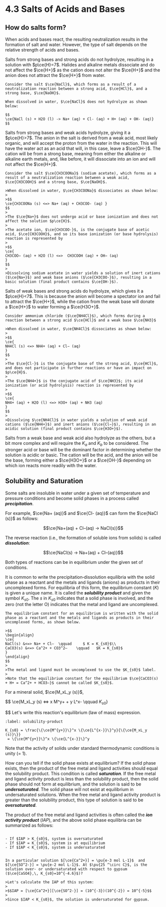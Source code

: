 # 4.3 Salts of Acids and Bases

## How do salts form?

When acids and bases react, the resulting neutralization results in the formation of salt and water. However, the type of salt depends on the relative strength of acids and bases.

Salts from strong bases and strong acids do not hydrolyze, resulting in a solution with $p\ce{H}=7$. Halides and alkaline metals dissociate and do not affect the $\ce{H+}$ as the cation does not alter the $\ce{H+}$ and the anion does not attract the $\ce{H+}$ from water. 

```{dropdown} Example: Salt of a strong acid and a strong base
Consider the salt $\ce{NaCl}$, which forms as a result of a neutralization reaction between a strong acid, $\ce{HCl}$, and a strong base, $\ce{NaOH}$.

When dissolved in water, $\ce{NaCl}$ does not hydrolyze as shown below:

$$
\ce{NaCl (s) + H2O (l) -> Na+ (aq) + Cl- (aq) + H+ (aq) + OH- (aq)}
$$

```


Salts from strong bases and weak acids hydrolyze, giving it a $p\ce{H}>7$. The anion in the salt is derived from a weak acid, most likely organic, and will accept the proton from the water in the reaction. This will have the water act as an acid that will, in this case, leave a $\ce{OH-}$. The cation will be from a strong base, meaning from either the alkaline or alkaline earth metals, and, like before, it will dissociate into an ion and will not affect the $\ce{H+}$. 


```{dropdown} Example: Salt of a weak acid and a strong base
Consider the salt $\ce{CH3COONa}$ (sodium acetate), which forms as a result of a neutralization reaction between a weak acid, $\ce{CH3COOH}$ and a strong base, $\ce{NaOH}$.

>When dissolved in water, $\ce{CH3COONa}$ dissociates as shown below:
>
>$$
\ce{CH3COONa (s) <=> Na+ (aq) + CH3COO- (aq) }
$$
>
>The $\ce{Na+}$ does not undergo acid or base ionization and does not affect the solution $p\ce{H}$. 
>
>The acetate ion, $\ce{CH3COO-}$, is the conjugate base of acetic acid, $\ce{CH3COOH}$, and so its base ionization (or base hydrolysis) reaction is represented by
>
>$$
\ce{
CH3COO− (aq) + H2O (l) <=>  CH3COOH (aq) + OH− (aq)
}
$$
>
>Dissolving sodium acetate in water yields a solution of inert cations ($\ce{Na+}$) and weak base anions ($\ce{CH3COO-}$), resulting in a basic solution (final product contains $\ce{OH-}$).
```

Salts of weak bases and strong acids do hydrolyze, which gives it a $p\ce{H}<7$. This is because the anion will become a spectator ion and fail to attract the $\ce{H+}$, while the cation from the weak base will donate a $\ce{H+}$ to water forming a $\ce{H3O+}$.

```{dropdown} Example: Salt of a strong acid and a weak base
Consider ammonium chloride ($\ce{NH4Cl}$), which forms during a reaction between a strong acid $\ce{HCl}$ and a weak base $\ce{NH3}$

>When dissolved in water, $\ce{NH4Cl}$ dissociates as shown below:
>
>$$
\ce{
NH4Cl (s) <=> NH4+ (aq) + Cl− (aq)
}
$$
>
>The $\ce{Cl-}$ is the conjugate base of the strong acid, $\ce{HCl}$, and does not participate in further reactions or have an impact on $p\ce{H}$.
>
>The $\ce{NH4+}$ is the conjugate acid of $\ce{NH3}$; its acid ionization (or acid hydrolysis) reaction is represented by
>
>$$
\ce{
NH4+ (aq) + H2O (l) <=> H3O+ (aq) + NH3 (aq)
}
$$
>
>Dissolving $\ce{NH4Cl}$ in water yields a solution of weak acid cations ($\ce{NH4+}$) and inert anions ($\ce{Cl−}$), resulting in an acidic solution (final product contains $\ce{H3O+}$).
```

Salts from a weak base and weak acid also hydrolyze as the others, but a bit more complex and will require the $K_a$ and $K_b$ to be considered. The stronger acid or base will be the dominant factor in determining whether the solution is acidic or basic. The cation will be the acid, and the anion will be the base, forming either a $\ce{H3O+}$ or a $\ce{OH-}$ depending on which ion reacts more readily with the water.


## Solubility and Saturation

Some salts are insoluble in water under a given set of temperature and pressure conditions and become solid phases in a process called ***precipitation***. 

For example, $\ce{Na+ (aq)}$ and $\ce{Cl- (aq)}$ can form the $\ce{NaCl (s)}$ as follows: 

$$\ce{Na+(aq) + Cl–(aq) → NaCl(s)}$$

The reverse reaction (i.e., the formation of soluble ions from solids) is called ***dissolution***: 

$$\ce{NaCl(s) → Na+(aq) + Cl–(aq)}$$

Both types of reactions can be in equilibrium under the given set of conditions.

It is common to write the precipitation‐dissolution equilibria with the solid phase as a reactant and the metals and ligands (anions) as products in their uncomplexed forms. For equilibria of this form, the equilibrium constant ($K$) is given a unique name. It is called the ***solubility product*** and given the symbol $K_{s0}$. The $s$ in $K_{s0}$ indicates that a solid phase is involved, and the zero (not the letter O) indicates that the metal and ligand are uncomplexed. 

```{dropdown} Example: Solubility product notation
The equilibrium constant for an equilibrium is written with the solid phase as a reactant and the metals and ligands as products in their uncomplexed forms, as shown below.

>$$
\begin{align}
\ce{
NaCl(s) &<=> Na+ + Cl–  \qquad     $ K = K_{s0}$\\
CaCO3(s) &<=> Ca^2+ + CO3^2–    \qquad   $K = K_{s0}$
}
\end{align}
$$
>
>The metal and ligand must be uncomplexed to use the $K_{s0}$ label.
>
>Note that the equilibrium constant for the equilibrium $\ce{CaCO3(s) + H+ = Ca^2+ + HCO3–}$ cannot be called $K_{s0}$.
```

For a mineral solid, $\ce{M_xL_y (s)}$,

$$
\ce{M_xL_y (s) <=> x M^y+ + y L^x- \qquad $K_{s0}$}

$$
Let's write this reaction's equilibrium (law of mass) expression.

```{math}
:label: solubility-product

K_{s0} = \frac{\{\ce{M^{y+}}\}^x \{\ce{L^{x-}}\}^y}{\{\ce{M_xL_y (s)}\}} 
 = \{\ce{M^{y+}}\}^x \{\ce{L^{x-}}\}^y

```

Note that the activity of solids under standard thermodynamic conditions is unity (= 1).

How can you tell if the solid phase exists at equilibrium? If the solid phase exists, then the product of the free metal and ligand activities should equal the solubility product. This condition is called ***saturation***. If the free metal and ligand activity product is less than the solubility product, then the solid phase should not form at equilibrium, and the solution is said to be ***undersaturated***. The solid phase will not exist at equilibrium in undersaturated solutions. When the free metal and ligand activity product is greater than the solubility product, this type of solution is said to be ***oversaturated***.

The product of the free metal and ligand activities is often called the ***ion activity product*** ($IAP$), and the above solid phase equilibria can be summarized as follows:

```{admonition} Solubility product and saturation

- If $IAP > K_{s0}$, system is oversaturated 
- If $IAP = K_{s0}$, system is at equilibrium 
- If $IAP < K_{s0}$, system is undersaturated 

```

```{dropdown} Example: Solubility

In a particular solution $[\ce{Ca^2+}] = \pu{e-3 mol L-1}$  and $[\ce{SO^2-}] = \pu{e-2 mol L-1}$. At $\pu{25 ^\circ C}$, is the solution over- or undersaturated with respect to gypsum ($\ce{CaSO4},\, K_{s0}=10^{-4.6}$)?

>Let's calculate the IAP of this system:
>
>$$IAP = [\ce{Ca^2+}][\ce{SO^2-}] = (10^{-3})(10^{-2}) = 10^{-5}$$
>
>Since $IAP < K_{s0}$, the solution is undersaturated for gypsum.	
```
